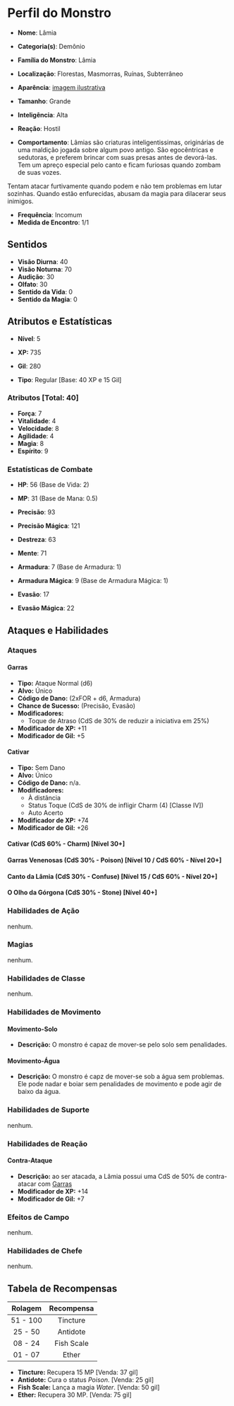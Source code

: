 # Perfil do Monstro

* **Nome**: Lâmia
* **Categoria(s)**: Demônio
* **Família do Monstro**: Lâmia
* **Localização**: Florestas, Masmorras, Ruínas, Subterrâneo

* **Aparência**: [imagem ilustrativa](https://vignette2.wikia.nocookie.net/finalfantasy/images/5/5c/Lamia_RW.png/revision/latest?cb=20120702234535)

* **Tamanho**: Grande
* **Inteligência**: Alta
* **Reação**: Hostil
* **Comportamento**: Lâmias são criaturas inteligentissimas, originárias de uma maldição jogada sobre algum povo antigo. São egocêntricas e sedutoras, e preferem brincar com suas presas antes de devorá-las. Tem um apreço especial pelo canto e ficam furiosas quando zombam de suas vozes.

Tentam atacar furtivamente quando podem e não tem problemas em lutar sozinhas. Quando estão enfurecidas, abusam da magia para dilacerar seus inimigos.

* **Frequência**: Incomum
* **Medida de Encontro**: 1/1

## Sentidos

* **Visão Diurna**: 40
* **Visão Noturna**: 70
* **Audição**: 30
* **Olfato**: 30
* **Sentido da Vida**: 0
* **Sentido da Magia**: 0

## Atributos e Estatísticas

* **Nível**: 5

* **XP:** 735
* **Gil**: 280

* **Tipo**: Regular [Base: 40 XP e 15 Gil]

### Atributos [Total: 40]

* **Força**: 7
* **Vitalidade**: 4
* **Velocidade**: 8
* **Agilidade**: 4
* **Magia**: 8
* **Espírito**: 9

### Estatísticas de Combate

* **HP**: 56 (Base de Vida: 2)
* **MP**: 31 (Base de Mana: 0.5)

* **Precisão**: 93
* **Precisão Mágica**: 121
* **Destreza**: 63
* **Mente**: 71
* **Armadura**: 7 (Base de Armadura: 1)
* **Armadura Mágica**: 9 (Base de Armadura Mágica: 1)
* **Evasão**: 17
* **Evasão Mágica**: 22

## Ataques e Habilidades

### Ataques

#### Garras

* **Tipo:** Ataque Normal (d6)
* **Alvo:** Único
* **Código de Dano:** (2xFOR + d6, Armadura)
* **Chance de Sucesso:** (Precisão, Evasão)
* **Modificadores:**
  * Toque de Atraso (CdS de 30% de reduzir a iniciativa em 25%)
* **Modificador de XP:** +11
* **Modificador de Gil:** +5

#### Cativar

* **Tipo:** Sem Dano
* **Alvo:** Único
* **Código de Dano:** n/a.
* **Modificadores:**
  * À distância
  * Status Toque (CdS de 30% de infligir Charm (4) [Classe IV])
  * Auto Acerto
* **Modificador de XP:** +74
* **Modificador de Gil:** +26

#### Cativar (CdS 60% - Charm) [Nível 30+]

#### Garras Venenosas (CdS 30% - Poison) [Nível 10 / CdS 60% - Nível 20+]

#### Canto da Lâmia (CdS 30% - Confuse) [Nível 15 / CdS 60% - Nível 20+]

#### O Olho da Górgona (CdS 30% - Stone) [Nível 40+]

### Habilidades de Ação

nenhum.

### Magias

nenhum.

### Habilidades de Classe

nenhum.

### Habilidades de Movimento

#### Movimento-Solo

* **Descrição:** O monstro é capaz de mover-se pelo solo sem penalidades.

#### Movimento-Água

* **Descrição:** O monstro é capz de mover-se sob a água sem problemas. Ele pode nadar e boiar sem penalidades de movimento e pode agir de baixo da água.

### Habilidades de Suporte

nenhum.

### Habilidades de Reação

#### Contra-Ataque

* **Descrição:** ao ser atacada, a Lâmia possui uma CdS de 50% de contra-atacar com [Garras](#garras)
* **Modificador de XP:** +14
* **Modificador de Gil:** +7

### Efeitos de Campo

nenhum.

### Habilidades de Chefe

nenhum.

## Tabela de Recompensas

| Rolagem   | Recompensa      |
|:---------:|:---------------:|
| 51 - 100  | Tincture        |
| 25 - 50   | Antidote        |
| 08 - 24   | Fish Scale      |
| 01 - 07   | Ether           |

* **Tincture:** Recupera 15 MP [Venda: 37 gil]
* **Antidote:** Cura o status *Poison*. [Venda: 25 gil]
* **Fish Scale:** Lança a magia *Water*. [Venda: 50 gil]
* **Ether:** Recupera 30 MP. [Venda: 75 gil]
